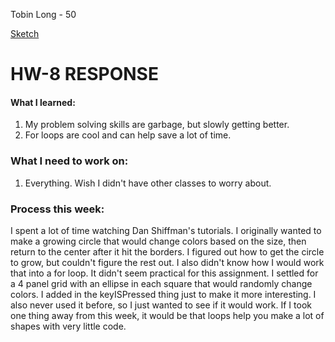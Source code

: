 Tobin Long - 50

[Sketch](https://stuffnthingz.github.io/120-work/hw-8/)

# HW-8 RESPONSE

#### What I learned:
1. My problem solving skills are garbage, but slowly getting better.
2. For loops are cool and can help save a lot of time.

### What I need to work on:
1. Everything. Wish I didn't have other classes to worry about.

### Process this week:
I spent a lot of time watching Dan Shiffman's tutorials. I originally wanted to make a growing circle that would change colors based on the size, then return to the center after it hit the borders. I figured out how to get the circle to grow, but couldn't figure the rest out. I also didn't know how I would work that into a for loop. It didn't seem practical for this assignment. I settled for a 4 panel grid with an ellipse in each square that would randomly change colors. I added in the keyISPressed thing just to make it more interesting. I also never used it before, so I just wanted to see if it would work. If I took one thing away from this week, it would be that loops help you make a lot of shapes with very little code.
